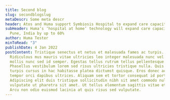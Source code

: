 ```yaml
---
title: Second blog
slug: secondblogslug
metaDescr: Some meta descr
header: Atos and Huma support Symbiosis Hospital to expand care capacity
subHeader: Huma’s ‘hospital at home’ technology will expand care capacity in
  Pune, India by up to 60%
author: Huma Tester
minToRead: "3"
publishDate: 4 Jan 2022
postContent: Tristique senectus et netus et malesuada fames ac turpis.
  Ridiculous mus mauris vitae ultricies leo integer malesuada nunc vel. In
  mollis nunc sed id semper. Egestas tellus rutrum tellus pellentesque.
  Phasellus vestibulum lorem sed risus ultricies tristique nulla. Quis blandit
  turpis cursus in hac habitasse platea dictumst quisque. Eros donec ac odio
  tempor orci dapibus ultrices. Aliquam sem et tortor consequat id porta nibh.
  Adipiscing elit duis tristique sollicitudin nibh sit amet commodo nulla. Diam
  vulputate ut pharetra sit amet. Ut tellus elementum sagittis vitae et leo.
  Arcu non odio euismod lacinia at quis risus sed vulputate.
---
```

